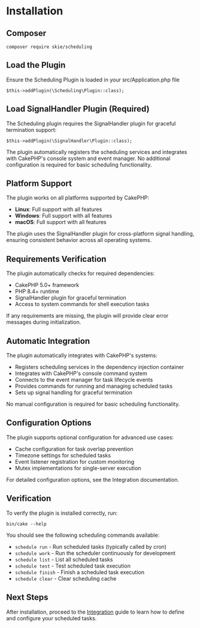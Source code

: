 # Installation

## Composer

```
composer require skie/scheduling
```

## Load the Plugin

Ensure the Scheduling Plugin is loaded in your src/Application.php file

```
$this->addPlugin(\Scheduling\Plugin::class);
```

## Load SignalHandler Plugin (Required)

The Scheduling plugin requires the SignalHandler plugin for graceful termination support:

```
$this->addPlugin(\SignalHandler\Plugin::class);
```

The plugin automatically registers the scheduling services and integrates with CakePHP's console system and event manager. No additional configuration is required for basic scheduling functionality.

## Platform Support

The plugin works on all platforms supported by CakePHP:

* **Linux**: Full support with all features
* **Windows**: Full support with all features
* **macOS**: Full support with all features

The plugin uses the SignalHandler plugin for cross-platform signal handling, ensuring consistent behavior across all operating systems.

## Requirements Verification

The plugin automatically checks for required dependencies:

* CakePHP 5.0+ framework
* PHP 8.4+ runtime
* SignalHandler plugin for graceful termination
* Access to system commands for shell execution tasks

If any requirements are missing, the plugin will provide clear error messages during initialization.

## Automatic Integration

The plugin automatically integrates with CakePHP's systems:

* Registers scheduling services in the dependency injection container
* Integrates with CakePHP's console command system
* Connects to the event manager for task lifecycle events
* Provides commands for running and managing scheduled tasks
* Sets up signal handling for graceful termination

No manual configuration is required for basic scheduling functionality.

## Configuration Options

The plugin supports optional configuration for advanced use cases:

* Cache configuration for task overlap prevention
* Timezone settings for scheduled tasks
* Event listener registration for custom monitoring
* Mutex implementations for single-server execution

For detailed configuration options, see the Integration documentation.

## Verification

To verify the plugin is installed correctly, run:

```
bin/cake --help
```

You should see the following scheduling commands available:

* `schedule run` - Run scheduled tasks (typically called by cron)
* `schedule work` - Run the scheduler continuously for development
* `schedule list` - List all scheduled tasks
* `schedule test` - Test scheduled task execution
* `schedule finish` - Finish a scheduled task execution
* `schedule clear` - Clear scheduling cache

## Next Steps

After installation, proceed to the [Integration](Integration.md) guide to learn how to define and configure your scheduled tasks.
